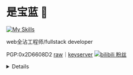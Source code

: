 # 是宝蓝 🐺

[![My Skills](https://skillicons.dev/icons?i=react,ts,windicss,nodejs,php,java,spring,kotlin,go,mongodb,mysql)](https://skillicons.dev)

web全沾工程师/fullstack developer

PGP:0x2D6608D2 [raw](https://raw.githubusercontent.com/Takaranoao/Takaranoao/main/public.key)｜[keyserver](https://keyserver.ubuntu.com/pks/lookup?search=0x2D6608D2&fingerprint=on&op=index)
<a target="_blank" href="https://space.bilibili.com/20036042">
  <img alt="bilibili 粉丝" src="https://img.shields.io/badge/dynamic/json?url=https%3A%2F%2Fapi.spencerwoo.com%2Fsubstats%2F%3Fsource%3Dbilibili%26queryKey%3D20036042&label=bilibili%20fans&query=%24.data.totalSubs&logo=bilibili">
</a>

<details>
  
- 不爱写README
- 起名困难户
- 拼错单词爱好者
- 擅长使用ByteCode和一堆反射增加代码可读性

| 可用语言   | 熟练度 |
|  ------  | ------ |
| 中文      | ✅     |
| 日本語    | ✅     |
| English  |(❌+✅)/2|

</details>



